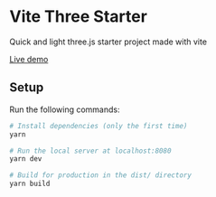 # Vite Three Starter

Quick and light three.js starter project made with vite

[Live demo](https://vite-three-starter.vercel.app/)

## Setup

Run the following commands:

```bash
# Install dependencies (only the first time)
yarn

# Run the local server at localhost:8080
yarn dev

# Build for production in the dist/ directory
yarn build
```

